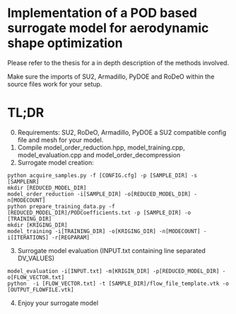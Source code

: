 # Implementation of a POD based surrogate model for aerodynamic shape optimization

Please refer to the thesis for a in depth description of the methods involved. 

Make sure the imports of SU2, Armadillo, PyDOE and RoDeO within the source files work for your setup. 


# TL;DR
0. Requirements: SU2, RoDeO, Armadillo, PyDOE a SU2 compatible config file and mesh for your model. 
1. Compile model_order_reduction.hpp, model_training.cpp, model_evaluation.cpp and model_order_decompression
2. Surrogate model creation:
```
python acquire_samples.py -f [CONFIG.cfg] -p [SAMPLE_DIR] -s [SAMPLENR]
mkdir [REDUCED_MODEL_DIR]
model_order_reduction -i[SAMPLE_DIR] -o[REDUCED_MODEL_DIR] -n[MODECOUNT]
python prepare_training_data.py -f [REDUCED_MODEL_DIR]/PODCoefficients.txt -p [SAMPLE_DIR] -o [TRAINING_DIR]
mkdir [KRIGING_DIR]
model_training -i[TRAINING_DIR] -o[KRIGING_DIR] -n[MODECOUNT] -i[ITERATIONS] -r[REGPARAM]
```
3. Surrogate model evaluation (INPUT.txt containing line separated DV_VALUES)
```
model_evaluation -i[INPUT.txt] -m[KRIGIN_DIR] -p[REDUCED_MODEL_DIR] -o[FLOW_VECTOR.txt]
python  -i [FLOW_VECTOR.txt] -t [SAMPLE_DIR]/flow_file_template.vtk -o [OUTPUT_FLOWFILE.vtk] 
```
4. Enjoy your surrogate model